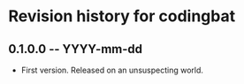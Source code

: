 # Revision history for codingbat

## 0.1.0.0 -- YYYY-mm-dd

* First version. Released on an unsuspecting world.
